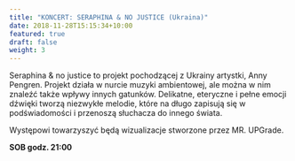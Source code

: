 ```yaml
---
title: "KONCERT: SERAPHINA & NO JUSTICE (Ukraina)"
date: 2018-11-28T15:15:34+10:00
featured: true
draft: false
weight: 3
---
```

Seraphina & no justice to projekt pochodzącej z Ukrainy artystki, Anny Pengren. Projekt działa w nurcie muzyki ambientowej, ale można w nim znaleźć także wpływy innych gatunków. Delikatne, eteryczne i pełne emocji dźwięki tworzą niezwykłe melodie, które na długo zapisują się w podświadomości i przenoszą słuchacza do innego świata.

Występowi towarzyszyć będą wizualizacje stworzone przez MR. UPGrade.


**SOB godz. 21:00**
